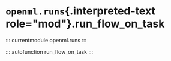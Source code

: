 # `openml.runs`{.interpreted-text role="mod"}.run_flow_on_task

::: currentmodule
openml.runs
:::

::: autofunction
run_flow_on_task
:::

<div class="clearer"></div>

